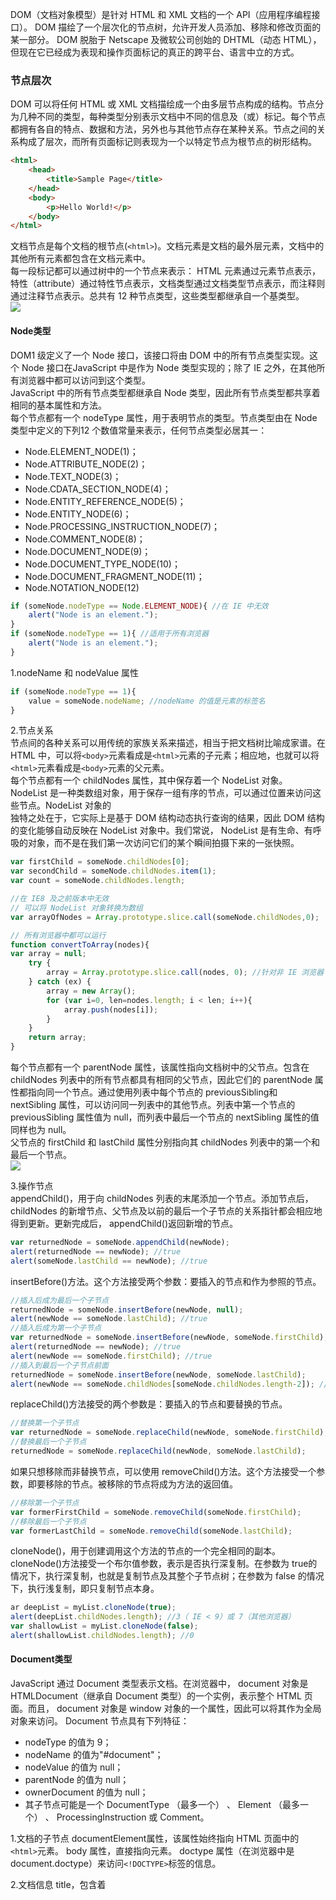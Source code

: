 DOM（文档对象模型）是针对 HTML 和 XML 文档的一个 API（应用程序编程接口）。 DOM 描绘了一个层次化的节点树，允许开发人员添加、移除和修改页面的某一部分。 DOM 脱胎于 Netscape 及微软公司创始的 DHTML（动态 HTML），但现在它已经成为表现和操作页面标记的真正的跨平台、语言中立的方式。

### 节点层次

DOM 可以将任何 HTML 或 XML 文档描绘成一个由多层节点构成的结构。节点分为几种不同的类型，每种类型分别表示文档中不同的信息及（或）标记。每个节点都拥有各自的特点、数据和方法，另外也与其他节点存在某种关系。节点之间的关系构成了层次，而所有页面标记则表现为一个以特定节点为根节点的树形结构。

```html
<html>
    <head>
        <title>Sample Page</title>
    </head>
    <body>
        <p>Hello World!</p>
    </body>
</html>
```

文档节点是每个文档的根节点\(`<html>`\)。文档元素是文档的最外层元素，文档中的其他所有元素都包含在文档元素中。  
每一段标记都可以通过树中的一个节点来表示： HTML 元素通过元素节点表示，特性（attribute）通过特性节点表示，文档类型通过文档类型节点表示，而注释则通过注释节点表示。总共有 12 种节点类型，这些类型都继承自一个基类型。  
![](/assets/深度截图_选择区域_20171206130013.png)

#### Node类型

DOM1 级定义了一个 Node 接口，该接口将由 DOM 中的所有节点类型实现。这个 Node 接口在JavaScript 中是作为 Node 类型实现的；除了 IE 之外，在其他所有浏览器中都可以访问到这个类型。  
JavaScript 中的所有节点类型都继承自 Node 类型，因此所有节点类型都共享着相同的基本属性和方法。  
每个节点都有一个 nodeType 属性，用于表明节点的类型。节点类型由在 Node 类型中定义的下列12 个数值常量来表示，任何节点类型必居其一：

* Node.ELEMENT\_NODE\(1\)；
* Node.ATTRIBUTE\_NODE\(2\)；
* Node.TEXT\_NODE\(3\)；
* Node.CDATA\_SECTION\_NODE\(4\)；
* Node.ENTITY\_REFERENCE\_NODE\(5\)；
* Node.ENTITY\_NODE\(6\)；
* Node.PROCESSING\_INSTRUCTION\_NODE\(7\)；
* Node.COMMENT\_NODE\(8\)；
* Node.DOCUMENT\_NODE\(9\)；
* Node.DOCUMENT\_TYPE\_NODE\(10\)；
* Node.DOCUMENT\_FRAGMENT\_NODE\(11\)；
* Node.NOTATION\_NODE\(12\)

```js
if (someNode.nodeType == Node.ELEMENT_NODE){ //在 IE 中无效
    alert("Node is an element.");
}
if (someNode.nodeType == 1){ //适用于所有浏览器
    alert("Node is an element.");
}
```

1.nodeName 和 nodeValue 属性

```js
if (someNode.nodeType == 1){
    value = someNode.nodeName; //nodeName 的值是元素的标签名
}
```

2.节点关系  
节点间的各种关系可以用传统的家族关系来描述，相当于把文档树比喻成家谱。在 HTML 中，可以将`<body>`元素看成是`<html>`元素的子元素；相应地，也就可以将`<html>`元素看成是`<body>`元素的父元素。  
每个节点都有一个 childNodes 属性，其中保存着一个 NodeList 对象。 NodeList 是一种类数组对象，用于保存一组有序的节点，可以通过位置来访问这些节点。NodeList 对象的  
独特之处在于，它实际上是基于 DOM 结构动态执行查询的结果，因此 DOM 结构的变化能够自动反映在 NodeList 对象中。我们常说， NodeList 是有生命、有呼吸的对象，而不是在我们第一次访问它们的某个瞬间拍摄下来的一张快照。

```js
var firstChild = someNode.childNodes[0];
var secondChild = someNode.childNodes.item(1);
var count = someNode.childNodes.length;

//在 IE8 及之前版本中无效
// 可以将 NodeList 对象转换为数组
var arrayOfNodes = Array.prototype.slice.call(someNode.childNodes,0);

// 所有浏览器中都可以运行
function convertToArray(nodes){
var array = null;
    try {
        array = Array.prototype.slice.call(nodes, 0); //针对非 IE 浏览器
    } catch (ex) {
        array = new Array();
        for (var i=0, len=nodes.length; i < len; i++){
            array.push(nodes[i]);
        }
    }
    return array;
}
```

每个节点都有一个 parentNode 属性，该属性指向文档树中的父节点。包含在 childNodes 列表中的所有节点都具有相同的父节点，因此它们的 parentNode 属性都指向同一个节点。通过使用列表中每个节点的 previousSibling和 nextSibling 属性，可以访问同一列表中的其他节点。列表中第一个节点的 previousSibling 属性值为 null，而列表中最后一个节点的 nextSibling 属性的值同样也为 null。  
父节点的 firstChild 和 lastChild 属性分别指向其 childNodes 列表中的第一个和最后一个节点。  
![](/assets/深度截图_选择区域_20171206131724.png)

3.操作节点  
appendChild\(\)，用于向 childNodes 列表的末尾添加一个节点。添加节点后， childNodes 的新增节点、父节点及以前的最后一个子节点的关系指针都会相应地得到更新。更新完成后， appendChild\(\)返回新增的节点。

```js
var returnedNode = someNode.appendChild(newNode);
alert(returnedNode == newNode); //true
alert(someNode.lastChild == newNode); //true
```

insertBefore\(\)方法。这个方法接受两个参数：要插入的节点和作为参照的节点。

```js
//插入后成为最后一个子节点
returnedNode = someNode.insertBefore(newNode, null);
alert(newNode == someNode.lastChild); //true
//插入后成为第一个子节点
var returnedNode = someNode.insertBefore(newNode, someNode.firstChild);
alert(returnedNode == newNode); //true
alert(newNode == someNode.firstChild); //true
//插入到最后一个子节点前面
returnedNode = someNode.insertBefore(newNode, someNode.lastChild);
alert(newNode == someNode.childNodes[someNode.childNodes.length-2]); //
```

replaceChild\(\)方法接受的两个参数是：要插入的节点和要替换的节点。

```js
//替换第一个子节点
var returnedNode = someNode.replaceChild(newNode, someNode.firstChild);
//替换最后一个子节点
returnedNode = someNode.replaceChild(newNode, someNode.lastChild);
```

如果只想移除而非替换节点，可以使用 removeChild\(\)方法。这个方法接受一个参数，即要移除的节点。被移除的节点将成为方法的返回值。

```js
//移除第一个子节点
var formerFirstChild = someNode.removeChild(someNode.firstChild);
//移除最后一个子节点
var formerLastChild = someNode.removeChild(someNode.lastChild);
```

cloneNode\(\)，用于创建调用这个方法的节点的一个完全相同的副本。 cloneNode\(\)方法接受一个布尔值参数，表示是否执行深复制。在参数为 true的情况下，执行深复制，也就是复制节点及其整个子节点树；在参数为 false 的情况下，执行浅复制，即只复制节点本身。

```js
ar deepList = myList.cloneNode(true);
alert(deepList.childNodes.length); //3（ IE < 9）或 7（其他浏览器）
var shallowList = myList.cloneNode(false);
alert(shallowList.childNodes.length); //0
```

#### Document类型

JavaScript 通过 Document 类型表示文档。在浏览器中， document 对象是 HTMLDocument（继承自 Document 类型）的一个实例，表示整个 HTML 页面。而且， document 对象是 window 对象的一个属性，因此可以将其作为全局对象来访问。 Document 节点具有下列特征：

* nodeType 的值为 9；
* nodeName 的值为"\#document"；
* nodeValue 的值为 null；
* parentNode 的值为 null；
* ownerDocument 的值为 null；
* 其子节点可能是一个 DocumentType （最多一个） 、 Element （最多一个） 、 ProcessingInstruction
  或 Comment。

1.文档的子节点
documentElement属性，该属性始终指向 HTML 页面中的`<html>`元素。
body 属性，直接指向<body>元素。
doctype 属性（在浏览器中是 document.doctype）来访问`<!DOCTYPE>`标签的信息。

2.文档信息
title，包含着<title>元素中的文本。
URL 属性中包含页面完整的 URL（即地址栏中显示的 URL）， domain 属性中只包含页面的域名，
referrer 属性中则保存着链接到当前页面的那个页面的 URL。

3.查找元素
getElementById()，接收一个参数：要取得的元素的 ID。如果找到相应的元素则返回该元素，如果不存在带有相应 ID 的元素，则返回 null。
```html
<div id="myDiv">Some text</div>
```
```js
var div = document.getElementById("myDiv"); //取得<div>元素的引用
```
> IE8 及较低版本不区分 ID 的大小写

getElementsByTagName()。这个方法接受一个参数，即要
取得元素的标签名，而返回的是包含零或多个元素的 NodeList。
```js
var images = document.getElementsByTagName("img");
```